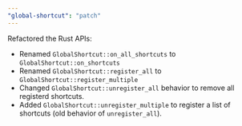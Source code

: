 ```yaml
---
"global-shortcut": "patch"
---
```


Refactored the Rust APIs:

- Renamed `GlobalShortcut::on_all_shortcuts` to `GlobalShortcut::on_shortcuts`
- Renamed `GlobalShortcut::register_all` to `GlobalShortcut::register_multiple`
- Changed `GlobalShortcut::unregister_all` behavior to remove all registerd shortcuts.
- Added `GlobalShortcut::unregister_multiple` to register a list of shortcuts (old behavior of `unregister_all`).
